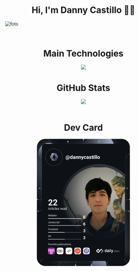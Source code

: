 <h1 align="center">Hi, I'm Danny Castillo 🧑‍💻</h1>

![foto](https://github.com/dannycastilloo/dannycastilloo/assets/76531494/a43bfc7a-a836-4508-a138-8105ee0f4ffd)

<br>

<h1 align="center">Main Technologies</h1>

<p align="center">
  <a href="https://skillicons.dev">
    <img src="https://skillicons.dev/icons?i=html,css,js,react,angular,vue,nodejs,figma" />
  </a>
</p>

<h1 align="center">GitHub Stats</h1>
<div align="center">
  <img src="https://github-readme-stats.vercel.app/api/top-langs/?username=dannycastilloo&theme=radical&hide_border=false&include_all_commits=false&count_private=false&layout=compact" />
</div>

<br>

<h1 align="center">Dev Card</h1>
<p align="center"> 
<a href="https://app.daily.dev/dannycastillo"><img src="https://github.com/dannycastilloo/dannycastilloo/blob/main/devcard.svg" width="300" alt="Danny Castillo's Dev Card"/></a>
</p>
